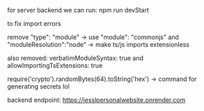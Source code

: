 for server backend we can run: npm run devStart


to fix import errors

remove "type": "module" -> use "module": "commonjs" and "moduleResolution":"node" -> make ts/js imports extensionless

also removed: verbatimModuleSyntax: true and allowImportingTsExtensions: true



require('crypto').randomBytes(64).toString('hex') -> command for generating secrets lol


backend endpoint: https://jesslpersonalwebsite.onrender.com